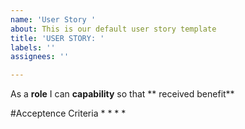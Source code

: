 ```yaml
---
name: 'User Story '
about: This is our default user story template
title: 'USER STORY: '
labels: ''
assignees: ''

---
```


As a **role** I can **capability** so that ** received benefit**

#Acceptence Criteria
*
*
*
*

